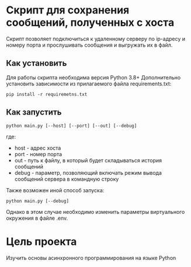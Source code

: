 # Скрипт для сохранения сообщений, полученных с хоста

Скрипт позволяет подключиться к удаленному серверу по ip-адресу и номеру 
порта и прослушивать сообщения и выгружать их в файл.


## Как установить

Для работы скрипта необходима версия Python 3.8+
Дополнительно установить зависимости из прилагаемого файла requirements.txt:
```commandline
pip install -r requiremetns.txt
```


## Как запустить

```commandline
python main.py [--host] [--port] [--out] [--debug]
```
где:

+ host - адрес хоста
+ port - номер порта
+ out - путь к файлу, в который будет складываться история сообщений
+ debug - параметр, позволяющий включать режим вывода сообщений сервера в 
  командную строку
  
Также возможен иной способ запуска:
```commandline
python main.py [--debug]
```
Однако в этом случае необходимо изменить параметры виртуального окружения 
в файле .env.

# Цель проекта

Изучить основы асинхронного программирования на языке Python

